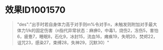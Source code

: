 # 效果ID1001570
> "des":"出手时若自身体力高于对手则m%令对手n，未触发则附加对手最大体力1/k的固定伤害（n指代异常状态：麻痹0，中毒1，烧伤2，冻伤5，害怕6，疲惫7，睡眠8，石化9，冰封15，流血16，瘫痪19，失明20，焚烬22，诅咒23，感染27，束缚28，失神29，沉默30）"
